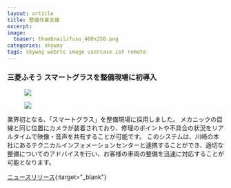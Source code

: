 ```yaml
---
layout: article
title: 整備作業支援
excerpt: 
image:
  teaser: thumbnail/fuso_400x250.png
categories: skyway
tags: skyway webrtc image usercase iot remote
---
```


### 三菱ふそう スマートグラスを整備現場に初導入

<figure>
	<img src="{{ site.url }}{{ site.baseurl }}/images/pages/fuso-1.jpg">
</figure>

<figure>
	<img src="{{ site.url }}{{ site.baseurl }}/images/pages/fuso-2.jpg">
</figure>

業界初となる、「スマートグラス」を整備現場に採用しました。
メカニックの目線と同じ位置にカメラが装着されており、修理のポイントや不具合の状況をリアルタイムで映像・音声を共有することが可能です。
このシステムは、川崎の本社にあるテクニカルインフォメーションセンターと連携することができ、適切な整備についてのアドバイスを行い、お客様の車両の整備を迅速に対応することが可能となります。

[ニュースリリース](http://www.mitsubishi-fuso.com/oa/jp/news/news_content/161226/161226.html){:target="_blank"}
